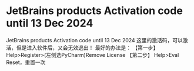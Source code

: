 # JetBrains products Activation code until 13 Dec 2024
 JetBrains products Activation code until 13 Dec 2024
这里的激活码，可以激活，但是进入软件后，又会无效退出！
最好的办法是：
【第一步】 Help>Register>(左侧选PyCharm)Remove License
【第二步】 Help>Eval Reset，重置一次
